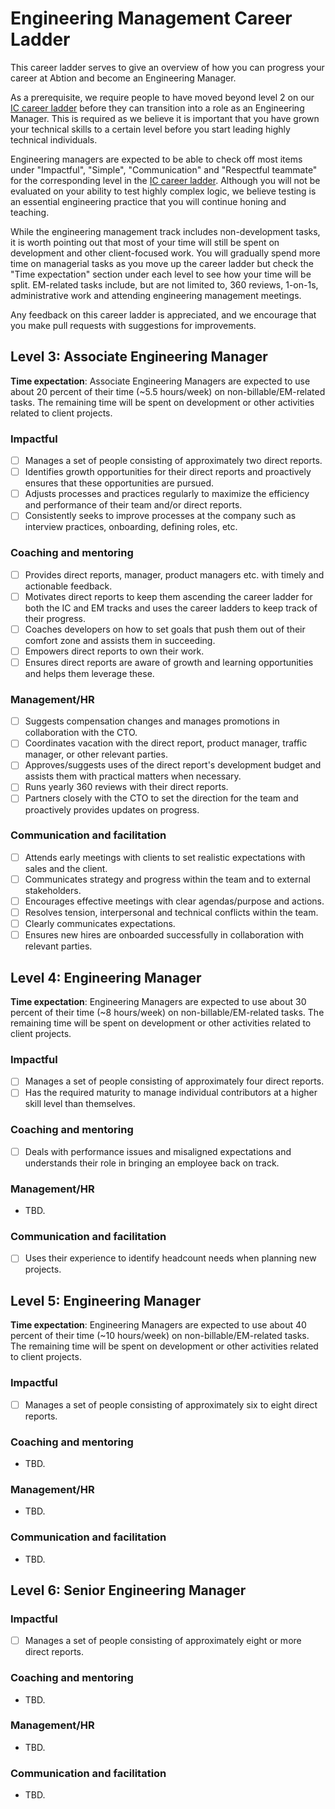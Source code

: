 # Engineering Management Career Ladder
This career ladder serves to give an overview of how you can progress your
career at Abtion and become an Engineering Manager.

As a prerequisite, we require people to have moved beyond level 2 on our [IC
career ladder](https://github.com/abtion/guidelines/blob/main/career/ladder.md)
before they can transition into a role as an Engineering Manager. This is
required as we believe it is important that you have grown your technical
skills to a certain level before you start leading highly technical individuals.

Engineering managers are expected to be able to check off most items under
"Impactful", "Simple", "Communication" and "Respectful teammate" for the
corresponding level in the [IC career
ladder](https://github.com/abtion/guidelines/blob/main/career/ladder.md).
Although you will not be evaluated on your ability to test highly complex logic,
we believe testing is an essential engineering practice that you will continue
honing and teaching.

While the engineering management track includes non-development tasks, it is
worth pointing out that most of your time will still be spent on development and
other client-focused work. You will gradually spend more time on managerial
tasks as you move up the career ladder but check the "Time expectation" section
under each level to see how your time will be split. EM-related tasks include,
but are not limited to, 360 reviews, 1-on-1s, administrative work and attending
engineering management meetings.

Any feedback on this career ladder is appreciated, and we encourage that you
make pull requests with suggestions for improvements.

## Level 3: Associate Engineering Manager
**Time expectation**: Associate Engineering Managers are expected to use about
20 percent of their time (~5.5 hours/week) on non-billable/EM-related tasks. The
remaining time will be spent on development or other activities related to
client projects.

### Impactful
- [ ] Manages a set of people consisting of approximately two direct reports.
- [ ] Identifies growth opportunities for their direct reports and proactively
  ensures that these opportunities are pursued.
- [ ] Adjusts processes and practices regularly to maximize the efficiency and
  performance of their team and/or direct reports.
- [ ] Consistently seeks to improve processes at the company such as interview
  practices, onboarding, defining roles, etc.

### Coaching and mentoring
- [ ] Provides direct reports, manager, product managers etc. with timely and
  actionable feedback.
- [ ] Motivates direct reports to keep them ascending the career ladder for both
  the IC and EM tracks and uses the career ladders to keep track of their
  progress.
- [ ] Coaches developers on how to set goals that push them out of their comfort
  zone and assists them in succeeding.
- [ ] Empowers direct reports to own their work.
- [ ] Ensures direct reports are aware of growth and learning opportunities and
  helps them leverage these.

### Management/HR
- [ ] Suggests compensation changes and manages promotions in collaboration with
  the CTO.
- [ ] Coordinates vacation with the direct report, product manager, traffic
  manager, or other relevant parties.
- [ ] Approves/suggests uses of the direct report's development budget and
  assists them with practical matters when necessary.
- [ ] Runs yearly 360 reviews with their direct reports.
- [ ] Partners closely with the CTO to set the direction for the team and
  proactively provides updates on progress.

### Communication and facilitation
- [ ] Attends early meetings with clients to set realistic expectations with
  sales and the client.
- [ ] Communicates strategy and progress within the team and to external
  stakeholders.
- [ ] Encourages effective meetings with clear agendas/purpose and actions.
- [ ] Resolves tension, interpersonal and technical conflicts within the team.
- [ ] Clearly communicates expectations.
- [ ] Ensures new hires are onboarded successfully in collaboration with
  relevant parties.

## Level 4: Engineering Manager
**Time expectation**: Engineering Managers are expected to use about 30 percent
of their time (~8 hours/week) on non-billable/EM-related tasks. The remaining
time will be spent on development or other activities related to client
projects.

### Impactful
- [ ] Manages a set of people consisting of approximately four direct reports.
- [ ] Has the required maturity to manage individual contributors at a higher
  skill level than themselves.

### Coaching and mentoring
- [ ] Deals with performance issues and misaligned expectations and understands
  their role in bringing an employee back on track.

### Management/HR
- TBD.

### Communication and facilitation
- [ ] Uses their experience to identify headcount needs when planning new
  projects.

## Level 5: Engineering Manager
**Time expectation**: Engineering Managers are expected to use about 40 percent
of their time (~10 hours/week) on non-billable/EM-related tasks. The remaining
time will be spent on development or other activities related to client
projects.

### Impactful
- [ ] Manages a set of people consisting of approximately six to eight direct
  reports.

### Coaching and mentoring
- TBD.

### Management/HR
- TBD.

### Communication and facilitation
- TBD.

## Level 6: Senior Engineering Manager
### Impactful
- [ ] Manages a set of people consisting of approximately eight or more direct
  reports.

### Coaching and mentoring
- TBD.

### Management/HR
- TBD.

### Communication and facilitation
- TBD.
